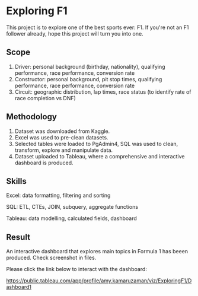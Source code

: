 # Exploring F1

This project is to explore one of the best sports ever: F1. If you're not an F1 follower already, hope this project will turn you into one.

## Scope
1. Driver: personal background (birthday, nationality), qualifying performance, race performance, conversion rate
2. Constructor: personal background, pit stop times, qualifying performance, race performance, conversion rate
3. Circuit: geographic distribution, lap times, race status (to identify rate of race completion vs DNF)

## Methodology
1. Dataset was downloaded from Kaggle.
2. Excel was used to pre-clean datasets.
3. Selected tables were loaded to PgAdmin4, SQL was used to clean, transform, explore and manipulate data.
4. Dataset uploaded to Tableau, where a comprehensive and interactive dashboard is produced.

## Skills
Excel: data formatting, filtering and sorting

SQL: ETL, CTEs, JOIN, subquery, aggregate functions

Tableau: data modelling, calculated fields, dashboard

## Result
An interactive dashboard that explores main topics in Formula 1 has beeen produced. Check screenshot in files.

Please click the link below to interact with the dashboard:

https://public.tableau.com/app/profile/amy.kamaruzaman/viz/ExploringF1/Dashboard1
